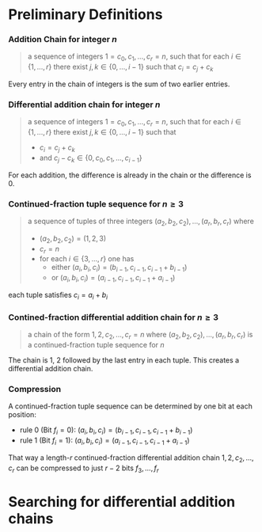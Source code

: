 
# Preliminary Definitions
### Addition Chain for integer $n$
> a sequence of integers $1 = c_0, c_1, ..., c_r=n$, such that 
> for each $i \in \{1, ..., r\}$ there exist $j, k \in \{0, ..., i-1\}$ such that $c_i = c_j + c_k$

Every entry in the chain of integers is the sum of two earlier entries.

### Differential addition chain for integer $n$
> a sequence of integers $1 = c_0, c_1, ..., c_r=n$, such that 
> for each $i \in \{1, ..., r\}$ there exist $j, k \in \{0, ..., i-1\}$ such that 
> - $c_i = c_j + c_k$
> - and $c_j - c_k \in \{0, c_0, c_1, ..., c_{i-1} \}$

For each addition, the difference is already in the chain or the difference is 0.

### Continued-fraction tuple sequence for $n \geq 3$
> a sequence of tuples of three integers $(a_2, b_2, c_2), ..., (a_r, b_r, c_r)$ where
> - $(a_2, b_2, c_2) = (1, 2, 3)$
> - $c_r = n$
> - for each $i \in \{3, ..., r\}$ one has
> 	- either $(a_i, b_i, c_i) = (b_{i-1}, c_{i-1}, c_{i-1} + b_{i-1})$
> 	- or $(a_i, b_i, c_i) = (a_{i-1}, c_{i-1}, c_{i-1} + a_{i-1})$

each tuple satisfies $c_i = a_i + b_i$

### Contined-fraction differential addition chain for $n \geq 3$
> a chain of the form $1, 2, c_2, ..., c_r=n$ 
> where $(a_2, b_2, c_2), ..., (a_r, b_r, c_r)$ is a continued-fraction tuple sequence for $n$

The chain is 1, 2 followed by the last entry in each tuple. 
This creates a differential addition chain.

### Compression
A continued-fraction tuple sequence can be determined by one bit at each position:
- rule 0 (Bit $f_i=0$): $(a_i, b_i, c_i) = (b_{i-1}, c_{i-1}, c_{i-1} + b_{i-1})$
- rule 1 (Bit $f_i = 1$): $(a_i, b_i, c_i) = (a_{i-1}, c_{i-1}, c_{i-1} + a_{i-1})$

That way a length-$r$ continued-fraction differential addition chain $1, 2, c_2, ..., c_r$ can be compressed to just $r-2$ bits $f_3, ..., f_r$ 


# Searching for differential addition chains

